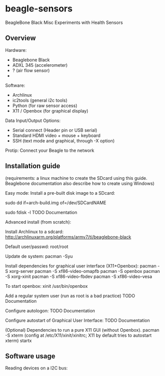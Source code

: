 beagle-sensors
==============

BeagleBone Black Misc Experiments with Health Sensors



## Overview ##

Hardware:
- Beaglebone Black
- ADXL 345 (accelerometer)
- ? (air flow sensor)
- 


Software: 
- Archlinux
- ic2tools (general i2c tools)
- Python (for raw sensor access)
- X11 / Openbox (for graphical display)


Data Input/Output Options: 
- Serial connect (Header pin or USB serial)
- Standard HDMI video + mouse + keyboard
- SSH (text mode and graphical, through -X option)

Protip: 
Connect your Beagle to the network 




## Installation guide ##
(requirements: a linux machine to create the SDcard using this guide. Beaglebone documentation also describe how to create using Windows)

Easy mode: 
Install a pre-built disk image to a SDcard: 

sudo dd if=arch-build.img of=/dev/SDCardNAME

sudo fdisk -l 
TODO Documentation



Advanced install (from scratch):


Install Archlinux to a sdcard: 
http://archlinuxarm.org/platforms/armv7/ti/beaglebone-black

Default user/passwd: root/root

Update de system: 
pacman -Syu 


Install dependencies for graphical user interface (X11+Openbox): 
pacman -S xorg-server
pacman -S xf86-video-omapfb
pacman -S openbox
pacman -S xorg-xinit
pacman -S xf86-video-fbdev
pacman -S xf86-video-vesa

To start openbox:
xinit /usr/bin/openbox



Add a regular system user (run as root is a bad practice)
TODO Documentation

Configure autologon: 
TODO Documentation

Configure autostart of Graphical User Interface: 
TODO Documentation


(Optional) Dependencies to run a pure X11 GUI (without Openbox).
pacman -S xterm
(config at /etc/X11/xinit/xinitrc; X11 by default tries to autostart xterm)
startx






## Software usage ##


Reading devices on a I2C bus:















